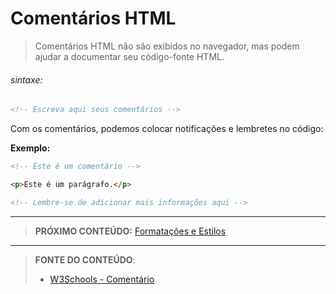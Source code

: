 # Comentários HTML

> Comentários HTML não são exibidos no navegador, mas podem ajudar a documentar seu código-fonte HTML.

###### sintaxe:

````html
<!-- Escreva aqui seus comentários -->
````

Com os comentários, podemos colocar notificações e lembretes no código:

**Exemplo:**

````html
<!-- Este é um comentário -->

<p>Este é um parágrafo.</p>

<!-- Lembre-se de adicionar mais informações aqui -->
````



***

> **PRÓXIMO CONTEÚDO:** [Formatações e Estilos](../02-formatacao-e-estilos)

***


> **FONTE DO CONTEÚDO**:
>
> - [W3Schools - Comentário](https://www.w3schools.com/html/html_comments.asp)
